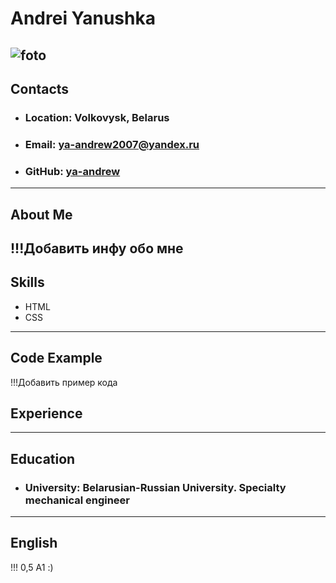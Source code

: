 # Andrei Yanushka
![foto](/rsschool-cv/foto1.png)
---
## Contacts
* ### Location: Volkovysk, Belarus
* ### Email: ya-andrew2007@yandex.ru
* ### GitHub: [ya-andrew](https://github.com/ya-andrew)
---
## About Me
!!!Добавить инфу обо мне
---
## Skills
* HTML
* CSS
---
## Code Example
!!!Добавить пример кода
## Experience
---
## Education
* ### University: Belarusian-Russian University. Specialty mechanical engineer
---
## English
!!! 0,5 A1 :)